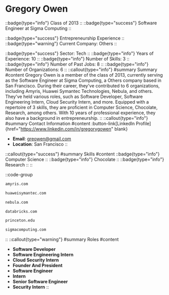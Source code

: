 # Gregory Owen
::badge{type="info"}
Class of 2013
::
::badge{type="success"}
Software Engineer at Sigma Computing
::

::badge{type="success"}
Entrepreneurship Experience
::
::badge{type="warning"}
Current Company: Others
::

::badge{type="success"}
Sector: Tech
::
::badge{type="info"}
Years of Experience: 10
::
::badge{type="info"}
Number of Skills: 3
::
::badge{type="info"}
Number of Past Jobs: 8
::
::badge{type="info"}
Number of Organizations: 6
::
::callout{type="info"}
#summary
Summary
#content
Gregory Owen is a member of the class of 2013, currently serving as the Software Engineer at Sigma Computing, a Others company based in San Francisco. During their career, they've contributed to 6 organizations, including Amyris, Huawei Symantec Technologies, Nebula, and others. They've held various roles, such as Software Developer, Software Engineering Intern, Cloud Security Intern, and more. Equipped with a repertoire of 3 skills, they are proficient in Computer Science, Chocolate, Research, among others.  With 10 years of professional experience, they also have a background in entrepreneurship.
::
::callout{type="info"}
#summary
Contact Information
#content
:button-link[LinkedIn Profile]{href="https://www.linkedin.com/in/gregorygowen" blank}
- **Email**: greowen@gmail.com
- **Location**: San Francisco
::

::callout{type="success"}
#summary
Skills
#content
::badge{type="info"}
Computer Science
::
::badge{type="info"}
Chocolate
::
::badge{type="info"}
Research
::
::

::code-group
```bash [Amyris]
amyris.com
```
```bash [Huawei Symantec Technologies]
huaweisymantec.com
```
```bash [Nebula]
nebula.com
```
```bash [Databricks]
databricks.com
```
```bash [Princeton University]
princeton.edu
```
```bash [Sigma Computing]
sigmacomputing.com
```
::
::callout{type="warning"}
#summary
Roles
#content
- **Software Developer**
- **Software Engineering Intern**
- **Cloud Security Intern**
- **Founder And President**
- **Software Engineer**
- **Intern**
- **Senior Software Engineer**
- **Security Intern**
::

